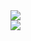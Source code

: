 <img src="https://i.imgur.com/EavEWoC.png" w-idth="760">
<br>

<img src="https://i.imgur.com/g3JvMDP.png" w-idth="760">
<br>
